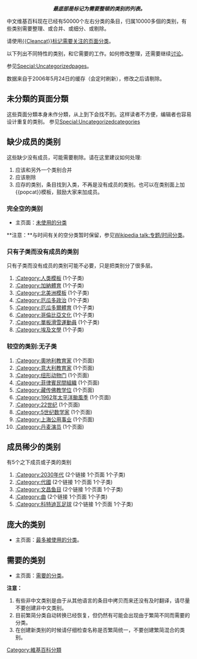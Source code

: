 <center>

***最底部是标记为需要整顿的类别的列表。***

</center>

中文维基百科现在已经有50000个左右分类的条目，归属10000多個的类别，有些类别需要整理、或合并、或细分、或剔除。

请使用[{{Cleancat}}标记需要关注的页面分类](https://zh.wikipedia.org/wiki/Template:Cleancat "wikilink")。

以下列出不同特性的类别，和它需要的工作。如何修改整理，还需要继续[讨论](https://zh.wikipedia.org/wiki/Wikipedia_talk:类别整理 "wikilink")。

参见[Special:Uncategorizedpages](https://zh.wikipedia.org/wiki/Special:Uncategorizedpages "wikilink")。

数据来自于2006年5月24日的缓存（会定时刷新），修改之后请剔除。

## 未分類的頁面分類

这些頁面分類本身未作分類，从上到下会找不到。这样读者不方便，编辑者也容易设计重复的类别。
参见[Special:Uncategorizedcategories](https://zh.wikipedia.org/wiki/Special:Uncategorizedcategories "wikilink")

## 缺少成员的类别

这些缺少没有成员，可能需要剔除。请在这里建议如何处理:

1.  应该和另外一个类别合并
2.  应该剔除
3.  应存的类别，条目找到入类，不再是没有成员的类别。也可以在类别面上加{{popcat}}模板，鼓励大家来加成员。

### 完全空的类别

  -
    主页面：[未使用的分类](https://zh.wikipedia.org/wiki/Special:Unusedcategories "wikilink")

**注意：**与时间有关的空分类暂时保留，参见[Wikipedia
talk:专题/时间分类](https://zh.wikipedia.org/wiki/Wikipedia_talk:专题/时间分类 "wikilink")。

### 只有子类而没有成员的类别

只有子类而没有成员的类别可能不必要，只是把类别分了很多层。

1.  [:Category:人类模板](https://zh.wikipedia.org/wiki/Category:人类模板 "wikilink")
    (1个子类)
2.  [:Category:加納體育](https://zh.wikipedia.org/wiki/Category:加納體育 "wikilink")
    (1个子类)
3.  [:Category:北美洲模板](https://zh.wikipedia.org/wiki/Category:北美洲模板 "wikilink")
    (1个子类)
4.  [:Category:厄瓜多政治](https://zh.wikipedia.org/wiki/Category:厄瓜多政治 "wikilink")
    (1个子类)
5.  [:Category:厄瓜多爾體育](https://zh.wikipedia.org/wiki/Category:厄瓜多爾體育 "wikilink")
    (1个子类)
6.  [:Category:哥倫比亞文化](https://zh.wikipedia.org/wiki/Category:哥倫比亞文化 "wikilink")
    (1个子类)
7.  [:Category:單板滑雪運動員](https://zh.wikipedia.org/wiki/Category:單板滑雪運動員 "wikilink")
    (1个子类)
8.  [:Category:埃及文學](https://zh.wikipedia.org/wiki/Category:埃及文學 "wikilink")
    (1个子类)

### 较空的类别:无子类

1.  [:Category:奧地利教育家](https://zh.wikipedia.org/wiki/Category:奧地利教育家 "wikilink")
    (1个页面)
2.  [:Category:意大利教育家](https://zh.wikipedia.org/wiki/Category:意大利教育家 "wikilink")
    (1个页面)
3.  [:Category:纽形动物门](https://zh.wikipedia.org/wiki/Category:纽形动物门 "wikilink")
    (1个页面)
4.  [:Category:菲律賓民間組織](https://zh.wikipedia.org/wiki/Category:菲律賓民間組織 "wikilink")
    (1个页面)
5.  [:Category:藏传佛教学位](https://zh.wikipedia.org/wiki/Category:藏传佛教学位 "wikilink")
    (1个页面)
6.  [:Category:1962年太平洋颱風季](https://zh.wikipedia.org/wiki/Category:1962年太平洋颱風季 "wikilink")
    (1个页面)
7.  [:Category:22世纪](https://zh.wikipedia.org/wiki/Category:22世纪 "wikilink")
    (1个页面)
8.  [:Category:5世纪数学家](https://zh.wikipedia.org/wiki/Category:5世纪数学家 "wikilink")
    (1个页面)
9.  [:Category:上海公用事业](https://zh.wikipedia.org/wiki/Category:上海公用事业 "wikilink")
    (1个页面)
10. [:Category:丹麦演员](https://zh.wikipedia.org/wiki/Category:丹麦演员 "wikilink")
    (1个页面)

## 成员稀少的类别

有5个之下成员或子类的类别

1.  [:Category:2030年代](https://zh.wikipedia.org/wiki/Category:2030年代 "wikilink")
    (2个链接 1个页面 1个子类)
2.  [:Category:代國](https://zh.wikipedia.org/wiki/Category:代國 "wikilink")
    (2个链接 1个页面 1个子类)
3.  [:Category:文昌鱼目](https://zh.wikipedia.org/wiki/Category:文昌鱼目 "wikilink")
    (2个链接 1个页面 1个子类)
4.  [:Category:曲](https://zh.wikipedia.org/wiki/Category:曲 "wikilink")
    (2个链接 1个页面 1个子类)
5.  [:Category:科特迪瓦足球](https://zh.wikipedia.org/wiki/Category:科特迪瓦足球 "wikilink")
    (2个链接 1个页面 1个子类)

## 庞大的类别

  -
    主页面：[最多被使用的分类](https://zh.wikipedia.org/wiki/Special:Mostlinkedcategories "wikilink")。

## 需要的类别

  -
    主页面：[需要的分类](https://zh.wikipedia.org/wiki/Special:Wantedcategories "wikilink")。

**注意：**

1.  有些非中文类别是由于从其他语言的条目中拷贝而来还没有及时翻译，请尽量不要创建非中文类别。
2.  目前繁简分类自动转换已经恢复，但仍然有可能会出现由于繁简不同而需要的分类。
3.  在创建新类别的时候请仔细检查名称是否繁简统一，不要创建繁简混合的类别。

[Category:維基百科分類](https://zh.wikipedia.org/wiki/Category:維基百科分類 "wikilink")